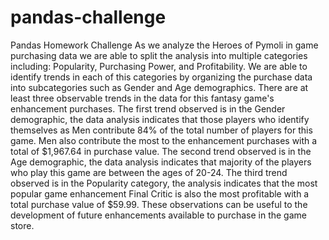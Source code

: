 # pandas-challenge
Pandas Homework Challenge
As we analyze the Heroes of Pymoli in game purchasing data we are able to split the analysis into multiple categories including: Popularity, Purchasing Power, and Profitability.
We are able to identify trends in each of this categories by organizing the purchase data into subcategories such as Gender and Age demographics.
There are at least three observable trends in the data for this fantasy game's enhancement purchases.
The first trend observed is in the Gender demographic, the data analysis indicates that those players who identify themselves as Men contribute 84% of the total number of players for this game. Men also contribute the most to the enhancement purchases with a total of $1,967.64 in purchase value.
The second trend observed is in the Age demographic, the data analysis indicates that majority of the players who play this game are between the ages of 20-24.
The third trend observed is in the Popularity category, the analysis indicates that the most popular game enhancement Final Critic is also the most profitable with a total purchase value of $59.99. These observations can be useful to the development of future enhancements available to purchase in the game store.
